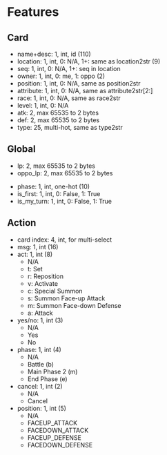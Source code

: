# Features

## Card 
- name+desc: 1, int, id (110)
- location: 1, int, 0: N/A, 1+: same as location2str (9)
- seq: 1, int, 0: N/A, 1+: seq in location
- owner: 1, int, 0: me, 1: oppo (2)
- position: 1, int, 0: N/A, same as position2str
- attribute: 1, int, 0: N/A, same as attribute2str[2:]
- race: 1, int, 0: N/A, same as race2str
- level: 1, int, 0: N/A
- atk: 2, max 65535 to 2 bytes
- def: 2, max 65535 to 2 bytes
- type: 25, multi-hot, same as type2str

## Global
- lp: 2, max 65535 to 2 bytes
- oppo_lp: 2, max 65535 to 2 bytes
<!-- - turn: 8, int, trunc to 8 -->
- phase: 1, int, one-hot (10)
- is_first: 1, int, 0: False, 1: True
- is_my_turn: 1, int, 0: False, 1: True

## Action
- card index: 4, int, for multi-select
- msg: 1, int (16)
- act: 1, int (8)
  - N/A
  - t: Set
  - r: Reposition
  - v: Activate
  - c: Special Summon
  - s: Summon Face-up Attack
  - m: Summon Face-down Defense
  - a: Attack
- yes/no: 1, int (3)
  - N/A
  - Yes
  - No
- phase: 1, int (4)
  - N/A
  - Battle (b)
  - Main Phase 2 (m)
  - End Phase (e)
- cancel: 1, int (2)
  - N/A
  - Cancel
- position: 1, int (5)
  - N/A
  - FACEUP_ATTACK
  - FACEDOWN_ATTACK
  - FACEUP_DEFENSE
  - FACEDOWN_DEFENSE